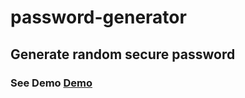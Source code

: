 # password-generator
## Generate random secure password
### See Demo [Demo](https://a-kiwams.github.io/password-generator/)
